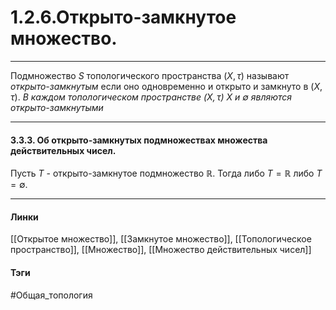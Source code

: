 # 1.2.6.Открыто-замкнутое множество.
***
Подмножество $S$ топологического пространства $(X,\tau)$ называют *открыто-замкнутым* если оно одновременно и открыто и замкнуто в $(X,\tau)$.
*В каждом топологическом пространстве $(X,\tau)$ $X$ и $\emptyset$ являются открыто-замкнутыми*
***
#### 3.3.3. Об открыто-замкнутых подмножествах множества действительных чисел.
Пусть $T$ - открыто-замкнутое подмножество $\mathbb{R}$. Тогда либо $T=\mathbb{R}$ либо $T=\emptyset$.
***
#### Линки
[[Открытое множество]],
[[Замкнутое множество]],
[[Топологическое пространство]],
[[Множество]],
[[Множество действительных чисел]]
#### Тэги 
 #Общая_топология

